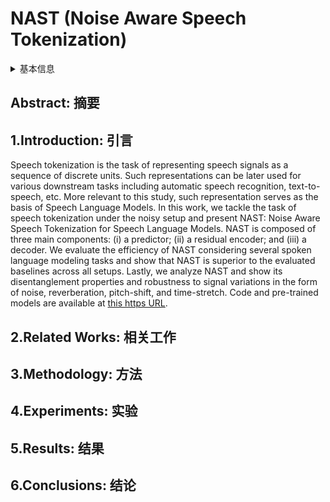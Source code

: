 # NAST (Noise Aware Speech Tokenization)

<details>
<summary>基本信息</summary>

- 标题: "NAST: Noise Aware Speech Tokenization for Speech Language Models"
- 作者:
  - 01 Shoval Messica
  - 02 Yossi Adi
- 链接:
  - [ArXiv](https://arxiv.org/abs/2406.11037)
  - [Publication]() InterSpeech 2024
  - [Github](https://github.com/ShovalMessica/NAST)
  - [Demo]()
- 文件:
  - [ArXiv] #TODO
  - [Publication] #TODO

</details>

## Abstract: 摘要

## 1.Introduction: 引言

Speech tokenization is the task of representing speech signals as a sequence of discrete units.
Such representations can be later used for various downstream tasks including automatic speech recognition, text-to-speech, etc.
More relevant to this study, such representation serves as the basis of Speech Language Models.
In this work, we tackle the task of speech tokenization under the noisy setup and present NAST: Noise Aware Speech Tokenization for Speech Language Models.
NAST is composed of three main components: (i) a predictor; (ii) a residual encoder; and (iii) a decoder.
We evaluate the efficiency of NAST considering several spoken language modeling tasks and show that NAST is superior to the evaluated baselines across all setups.
Lastly, we analyze NAST and show its disentanglement properties and robustness to signal variations in the form of noise, reverberation, pitch-shift, and time-stretch.
Code and pre-trained models are available at [this https URL](https://arxiv.org/abs/2406.11037).

## 2.Related Works: 相关工作

## 3.Methodology: 方法

## 4.Experiments: 实验

## 5.Results: 结果

## 6.Conclusions: 结论
